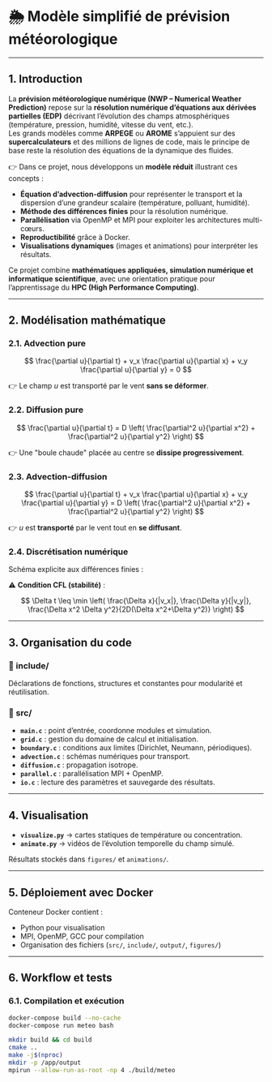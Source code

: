 # 🌦️ Modèle simplifié de prévision météorologique

---

## 1. Introduction

La **prévision météorologique numérique (NWP – Numerical Weather Prediction)** repose sur la **résolution numérique d’équations aux dérivées partielles (EDP)** décrivant l’évolution des champs atmosphériques (température, pression, humidité, vitesse du vent, etc.).  
Les grands modèles comme **ARPEGE** ou **AROME** s’appuient sur des **supercalculateurs** et des millions de lignes de code, mais le principe de base reste la résolution des équations de la dynamique des fluides.

👉 Dans ce projet, nous développons un **modèle réduit** illustrant ces concepts :

- **Équation d’advection-diffusion** pour représenter le transport et la dispersion d’une grandeur scalaire (température, polluant, humidité).  
- **Méthode des différences finies** pour la résolution numérique.  
- **Parallélisation** via OpenMP et MPI pour exploiter les architectures multi-cœurs.  
- **Reproductibilité** grâce à Docker.  
- **Visualisations dynamiques** (images et animations) pour interpréter les résultats.  

Ce projet combine **mathématiques appliquées, simulation numérique et informatique scientifique**, avec une orientation pratique pour l’apprentissage du **HPC (High Performance Computing)**.

---

## 2. Modélisation mathématique

### 2.1. Advection pure

$$
\frac{\partial u}{\partial t} + v_x \frac{\partial u}{\partial x} + v_y \frac{\partial u}{\partial y} = 0
$$

👉 Le champ $u$ est transporté par le vent **sans se déformer**.

### 2.2. Diffusion pure

$$
\frac{\partial u}{\partial t} = D \left( \frac{\partial^2 u}{\partial x^2} + \frac{\partial^2 u}{\partial y^2} \right)
$$

👉 Une "boule chaude" placée au centre se **dissipe progressivement**.

### 2.3. Advection-diffusion

$$
\frac{\partial u}{\partial t} + v_x \frac{\partial u}{\partial x} + v_y \frac{\partial u}{\partial y} = D \left( \frac{\partial^2 u}{\partial x^2} + \frac{\partial^2 u}{\partial y^2} \right)
$$

👉 $u$ est **transporté** par le vent tout en **se diffusant**.

### 2.4. Discrétisation numérique

Schéma explicite aux différences finies :

⚠️ **Condition CFL (stabilité)** :

$$
\Delta t \leq \min \left( \frac{\Delta x}{|v_x|}, \frac{\Delta y}{|v_y|}, \frac{\Delta x^2 \Delta y^2}{2D(\Delta x^2+\Delta y^2)} \right)
$$

---

## 3. Organisation du code

### 📂 include/

Déclarations de fonctions, structures et constantes pour modularité et réutilisation.

### 📂 src/

- **`main.c`** : point d’entrée, coordonne modules et simulation.  
- **`grid.c`** : gestion du domaine de calcul et initialisation.  
- **`boundary.c`** : conditions aux limites (Dirichlet, Neumann, périodiques).  
- **`advection.c`** : schémas numériques pour transport.  
- **`diffusion.c`** : propagation isotrope.  
- **`parallel.c`** : parallélisation MPI + OpenMP.  
- **`io.c`** : lecture des paramètres et sauvegarde des résultats.

---

## 4. Visualisation

- **`visualize.py`** → cartes statiques de température ou concentration.  
- **`animate.py`** → vidéos de l’évolution temporelle du champ simulé.  

Résultats stockés dans `figures/` et `animations/`.

---

## 5. Déploiement avec Docker

Conteneur Docker contient :

- Python pour visualisation  
- MPI, OpenMP, GCC pour compilation  
- Organisation des fichiers (`src/`, `include/`, `output/`, `figures/`)  

---

## 6. Workflow et tests

### 6.1. Compilation et exécution

```bash
docker-compose build --no-cache
docker-compose run meteo bash

mkdir build && cd build
cmake ..
make -j$(nproc)
mkdir -p /app/output
mpirun --allow-run-as-root -np 4 ./build/meteo
